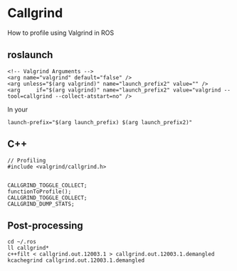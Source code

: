 # Callgrind

How to profile using Valgrind in ROS

## roslaunch

    <!-- Valgrind Arguments -->
    <arg name="valgrind" default="false" />
    <arg unless="$(arg valgrind)" name="launch_prefix2" value="" />
    <arg     if="$(arg valgrind)" name="launch_prefix2" value="valgrind --tool=callgrind --collect-atstart=no" />

In your <node>

    launch-prefix="$(arg launch_prefix) $(arg launch_prefix2)"

## C++

```
// Profiling
#include <valgrind/callgrind.h>


CALLGRIND_TOGGLE_COLLECT;
functionToProfile();
CALLGRIND_TOGGLE_COLLECT;
CALLGRIND_DUMP_STATS;
```

## Post-processing

```
cd ~/.ros
ll callgrind*
c++filt < callgrind.out.12003.1 > callgrind.out.12003.1.demangled
kcachegrind callgrind.out.12003.1.demangled
```
